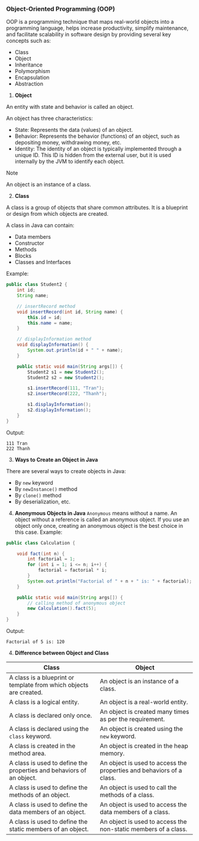 ### Object-Oriented Programming (OOP)
OOP is a programming technique that maps real-world objects into a programming language, helps increase productivity, simplify maintenance, and facilitate scalability in software design by providing several key concepts such as:
- Class
- Object
- Inheritance
- Polymorphism
- Encapsulation
- Abstraction

1. **Object**

An entity with state and behavior is called an object.

An object has three characteristics:
- State: Represents the data (values) of an object.
- Behavior: Represents the behavior (functions) of an object, such as depositing money, withdrawing money, etc.
- Identity: The identity of an object is typically implemented through a unique ID. This ID is hidden from the external user, but it is used internally by the JVM to identify each object.

> [!Note]
> An object is an instance of a class.
2. **Class**

A class is a group of objects that share common attributes. It is a blueprint or design from which objects are created.

A class in Java can contain:
- Data members
- Constructor
- Methods
- Blocks
- Classes and Interfaces

Example:
```java
public class Student2 {
    int id;
    String name;

    // insertRecord method
    void insertRecord(int id, String name) {
        this.id = id;
        this.name = name;
    }

    // displayInformation method
    void displayInformation() {
        System.out.println(id + " " + name);
    }

    public static void main(String args[]) {
        Student2 s1 = new Student2();
        Student2 s2 = new Student2();

        s1.insertRecord(111, "Tran");
        s2.insertRecord(222, "Thanh");

        s1.displayInformation();
        s2.displayInformation();
    }
}

```
Output:
```
111 Tran
222 Thanh
```
3. **Ways to Create an Object in Java**

There are several ways to create objects in Java:
- By `new` keyword
- By `newInstance()` method
- By `clone()` method
- By deserialization, etc.
4. **Anonymous Objects in Java**
`Anonymous` means without a name. An object without a reference is called an anonymous object.
If you use an object only once, creating an anonymous object is the best choice in this case.
Example:
```java
public class Calculation {

    void fact(int n) {
        int factorial = 1;
        for (int i = 1; i <= n; i++) {
            factorial = factorial * i;
        }
        System.out.println("Factorial of " + n + " is: " + factorial);
    }

    public static void main(String args[]) {
        // calling method of anonymous object
        new Calculation().fact(5);
    }
}
```
Output:
```
Factorial of 5 is: 120
```
4. **Difference between Object and Class**

| Class                                                                | Object                                                               |
|----------------------------------------------------------------------|----------------------------------------------------------------------|
| A class is a blueprint or template from which objects are created.   | An object is an instance of a class.                                 |
| A class is a logical entity.                                         | An object is a real-world entity.                                    |
| A class is declared only once.                                       | An object is created many times as per the requirement.              |
| A class is declared using the `class` keyword.                       | An object is created using the `new` keyword.                        |
| A class is created in the method area.                               | An object is created in the heap memory.                             |
| A class is used to define the properties and behaviors of an object. | An object is used to access the properties and behaviors of a class. |
| A class is used to define the methods of an object.                  | An object is used to call the methods of a class.                    |
| A class is used to define the data members of an object.             | An object is used to access the data members of a class.             |
| A class is used to define the static members of an object.           | An object is used to access the non-static members of a class.       |




















